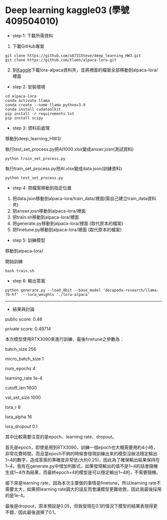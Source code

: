 # Deep learning kaggle03 (學號409504010)
* step 1: 下載所需資料

1. 下載GitHub專案
```
git clone https://github.com/s87315teve/deep_learning_HW3.git
git clone https://github.com/tloen/alpaca-lora.git
```
2. 到[Kaggle](https://www.kaggle.com/competitions/deep-learningnycu-2023-large-language-models/data?select=lora-alpaca)下載lora-alpaca資料夾，並將裡面的檔案全部移動到alpaca-lora/裡面
* step 2: 安裝環境
```
cd alpaca-lora
conda activate llama
conda create --name llama python=3.9
conda install cudatoolkit
pip install -r requirements.txt
pip install scipy
```
* step 3: 資料前處理

移動到deep_learning_HW3/

執行test_set_process.py把AI1000.xlsx變成answr.josn(測試資料)
```
python train_set_process.py
```
執行train_set_process.py把AI.xlsx變成data.json(訓練資料)
```
python test_set_process.py
```
* step 4: 把檔案移動到指定位置

1. 把data.json移動到alpaca-lora/train_data/裡面(需自己建立train_data資料夾)
2. 把answr.josn移動到alpaca-lora/裡面
3. 把train.sh移動到alpaca-lora/裡面
4. 把generate.py移動到alpaca-lora/裡面 (取代原本的檔案)
5. 把finetune.py移動到alpaca-lora/裡面 (取代原本的檔案)

* step 5: 訓練模型

移動到alpaca-lora/

開始訓練
```
bash train.sh
```
* step 6: 輸出答案
```
python generate.py --load_8bit --base_model 'decapoda-research/llama-7b-hf'  --lora_weights './lora-alpaca'
```

---
* 結果與討論

public score: 0.46

private score: 0.49714

本次模型使用RTX3090來進行訓練，最後finetune之參數為：

batch_size 256

micro_batch_size 1 

num_epochs 4 

learning_rate 1e-4 

cutoff_len 1600 

val_set_size 1000 

lora_r 8 

lora_alpha 16 

lora_dropout 0.1


其中比較需要注意的是epoch、learning rate、dropout。

首先是epoch，即使是用到RTX3090，訓練一個epoch也大概需要用約4小時，非常花費時間，而且當epoch不夠的時候會發現訓練出來的模型沒辦法穩定輸出1\~4的數字，造成答案的準確度非常低(大約0.25)，因此為了確保輸出結果保持在1\~4，我有在generate.py中增加判斷式，如果發現輸出的值不是1\~4的話會隨機生成1\~4作為結果，而最終epoch=4的模型是可以穩定輸出1\~4的，不需要隨機。

接下來是learning rate，因為本次主要做的事情是finetune，所以learning rate不需要太大，如果把learning rate調大的話反而會讓模型更難收斂，因此我最後採用的是1e-4。

最後是dropout，原本預設是0.05，但我發現在0.1的情況下模型的結果表現得更不錯，因此最後選擇了0.1。

